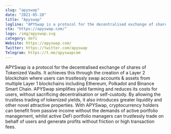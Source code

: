 ```yaml
---
slug: "apyswap"
date: "2021-05-28"
title: "Apyswap"
logline: "APYSwap is a protocol for the decentralised exchange of shares of Tokenized Vaults."
cta: "https://apyswap.com/"
logo: /img/apyswap.svg
category: defi
Website: https://apyswap.com/
Twitter: https://twitter.com/apyswap
Telegram: https://t.me/apyswapcom
---
```


APYSwap is a protocol for the decentralised exchange of shares of Tokenized Vaults. It achieves this through the creation of a Layer 2 blockchain where users can trustlessly swap accounts & assets from multiple Layer 1 blockchains including Ethereum, Polkadot and Binance Smart Chain.
APYSwap simplifies yield farming and reduces its costs for users, without sacrificing decentralisation or self-custody. By allowing the trustless trading of tokenized yields, it also introduces greater liquidity and other novel attractive properties.
With APYSwap, cryptocurrency holders can benefit from passive income without the demands of active portfolio management, whilst active DeFi portfolio managers can trustlessly trade on behalf of users and generate profits without friction or high transaction fees.
